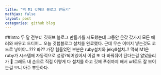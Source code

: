 ```yaml
---
title: "맥 M1 깃허브 블로그 만들기"
mathjax: false
layout: post
categories: github blog
---
```


##Intro
두 달 전부터 깃허브 블로그 만들기를 시도했는데 그동안 온갖 갖가지 모든 에러와 싸우고 드디어... 오늘 깃헙블로그 설치를 완료했다. 근데 무슨 이미지 넣는것도 코드로 넣어야...??? 롸??
가장 힘들었던 부분은 ruby설치와 jekyll설치..? 맥북 M1은 ruby가 시스템에 자동적으로 설정?되어있어서 이걸 또 다 바꿔줘야 된다는걸 알았을리가 🥲
그래도 내 손으로 직접 이렇게 다 설치를 하고 깃에 푸쉬까지 해서 url로도 잘 보이는걸 보니 아주 뿌듯하다.
